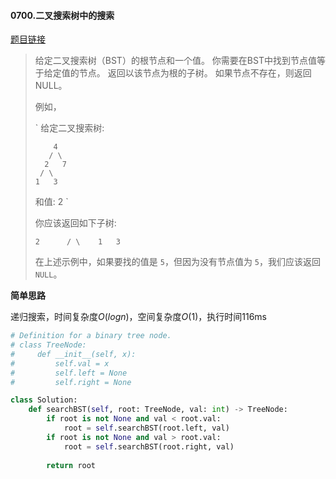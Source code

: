 #### 0700.二叉搜索树中的搜索

[题目链接](https://leetcode-cn.com/problems/search-in-a-binary-search-tree)

> 给定二叉搜索树（BST）的根节点和一个值。 你需要在BST中找到节点值等于给定值的节点。 返回以该节点为根的子树。 如果节点不存在，则返回 NULL。
>
> 例如，
>
> `
> 给定二叉搜索树:
> 
>         4
>        / \
>       2   7
>      / \
>     1   3
> 
> 和值: 2
> `
>
> 你应该返回如下子树:
>
> `
>       2     
>      / \   
>     1   3
> `
>
> 在上述示例中，如果要找的值是 `5`，但因为没有节点值为 `5`，我们应该返回 `NULL`。

**简单思路**

递归搜索，时间复杂度$O(logn)$，空间复杂度$O(1)$，执行时间116ms

```python
# Definition for a binary tree node.
# class TreeNode:
#     def __init__(self, x):
#         self.val = x
#         self.left = None
#         self.right = None

class Solution:
    def searchBST(self, root: TreeNode, val: int) -> TreeNode:     
        if root is not None and val < root.val:
            root = self.searchBST(root.left, val)
        if root is not None and val > root.val:
            root = self.searchBST(root.right, val)
        
        return root
```

